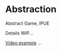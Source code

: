 # Abstraction
Abstract Game, IPUE

Details WIP...

[Video example][video-example] ...

[video-example]: https://drive.google.com/file/d/1i8gei78IzKIYRb0O-ONkewZnQID7iZKn/view?usp=sharing
